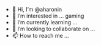 - 👋 Hi, I’m @aharonin
- 👀 I’m interested in ... gaming
- 🌱 I’m currently learning ... 
- 💞️ I’m looking to collaborate on ...
- 📫 How to reach me ...

<!---
aharonin/aharonin is a ✨ special ✨ repository because its `README.md` (this file) appears on your GitHub profile.
You can click the Preview link to take a look at your changes.
--->
